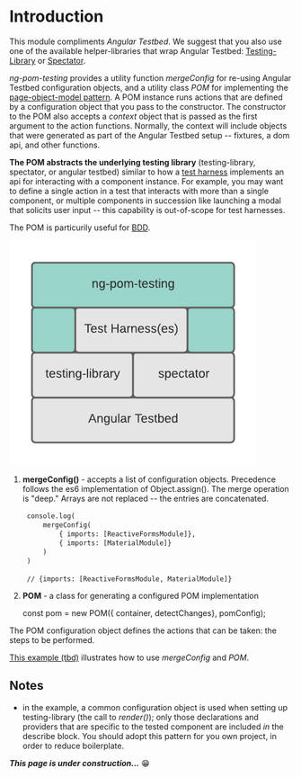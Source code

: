# Introduction
This module compliments *Angular Testbed*.  We suggest that you also use one of the available helper-libraries that wrap Angular Testbed: [Testing-Library](https://testing-library.com/docs/angular-testing-library/intro/) or [Spectator](https://netbasal.com/spectator-v4-a-powerful-tool-to-simplify-your-angular-tests-bd65a0bf317e).

*ng-pom-testing* provides a utility function *mergeConfig* for re-using Angular Testbed configuration objects, and a utility class *POM* for implementing the [page-object-model pattern](https://martinfowler.com/bliki/PageObject.html).  A POM instance runs actions that are defined by a configuration object that you pass to the constructor.  The constructor to the POM also accepts a *context* object that is passed as the first argument to the action functions.  Normally, the context will include objects that were generated as part of the Angular Testbed setup -- fixtures, a dom api, and other functions.

**The POM abstracts the underlying testing library** (testing-library, spectator, or angular testbed) similar to how a [test harness](https://en.wikipedia.org/wiki/Test_harness) implements an api for interacting with a component instance.  For example, you may want to define a single action in a test that interacts with more than a single component, or multiple components in succession like launching a modal that solicits user input -- this capability is out-of-scope for test harnesses.

The POM is particurily useful for [BDD](https://en.wikipedia.org/wiki/Behavior-driven_development).
    

![Tools](assets/tools.png)

1. **mergeConfig()** - accepts a list of configuration objects.  Precedence follows the es6 implementation of Object.assign().  The merge operation is "deep."  Arrays are not replaced -- the entries are concatenated. 


        console.log(
            mergeConfig(
                { imports: [ReactiveFormsModule]}, 
                { imports: [MaterialModule]}
            )
        )

        // {imports: [ReactiveFormsModule, MaterialModule]}

2. **POM** - a class for generating a configured POM implementation

    const pom = new POM({ container, detectChanges}, pomConfig);
    
The POM configuration object defines the actions that can be taken: the steps to be performed.

[This example (tbd)]() illustrates how to use *mergeConfig* and *POM*. 

## Notes
- in the example, a common configuration object is used when setting up testing-library (the call to *render()*); only those declarations and providers that are specific to the tested component are included *in* the describe block.  You should adopt this pattern for you own project, in order to reduce boilerplate.
  

***This page is under construction...*** 😁